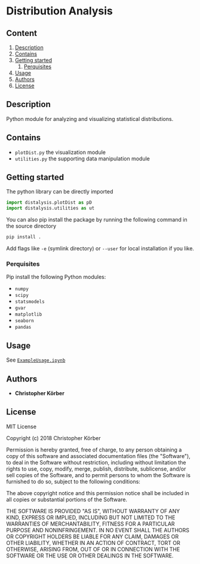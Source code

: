 # Distribution Analysis

## Content
1. [Description](#Description)
2. [Contains](#Contains)
3. [Getting started](#Getting-started)
    1. [Perquisites](#Perquisites)
4. [Usage](#Usage)
5. [Authors](#Authors)
6. [License](#License)


## <a name="Description"></a>Description
Python module for analyzing and visualizing statistical distributions.

## <a name="Contains"></a>Contains
* `plotDist.py` the visualization module
* `utilities.py` the supporting data manipulation module

## <a name="Getting-started"></a>Getting started
The python library can be directly imported
```python
import distalysis.plotDist as pD
import distalysis.utilities as ut
```
You can also pip install the package by running the following command in the source directory
```bash
pip install .
```
Add flags like `-e` (symlink directory) or `--user` for local installation if you like.


### <a name="Perquisites"></a>Perquisites
Pip install the following Python modules:
* `numpy`
* `scipy`
* `statsmodels`
* `gvar`
* `matplotlib`
* `seaborn`
* `pandas`


## <a name="Usage"></a>Usage
See [`ExampleUsage.ipynb`](ExampleUsage.ipynb)


## <a name="Authors"></a>Authors
* **Christopher Körber**

## <a name="License"></a>License
MIT License

Copyright (c) 2018 Christopher Körber

Permission is hereby granted, free of charge, to any person obtaining a copy
of this software and associated documentation files (the "Software"), to deal
in the Software without restriction, including without limitation the rights
to use, copy, modify, merge, publish, distribute, sublicense, and/or sell
copies of the Software, and to permit persons to whom the Software is
furnished to do so, subject to the following conditions:

The above copyright notice and this permission notice shall be included in all
copies or substantial portions of the Software.

THE SOFTWARE IS PROVIDED "AS IS", WITHOUT WARRANTY OF ANY KIND, EXPRESS OR
IMPLIED, INCLUDING BUT NOT LIMITED TO THE WARRANTIES OF MERCHANTABILITY,
FITNESS FOR A PARTICULAR PURPOSE AND NONINFRINGEMENT. IN NO EVENT SHALL THE
AUTHORS OR COPYRIGHT HOLDERS BE LIABLE FOR ANY CLAIM, DAMAGES OR OTHER
LIABILITY, WHETHER IN AN ACTION OF CONTRACT, TORT OR OTHERWISE, ARISING FROM,
OUT OF OR IN CONNECTION WITH THE SOFTWARE OR THE USE OR OTHER DEALINGS IN THE
SOFTWARE.
